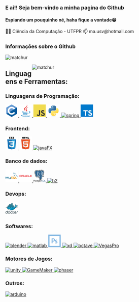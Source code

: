 ### E ai!! Seja bem-vindo a minha pagina do Github

<h4> Espiando um pouquinho né, haha fique a vontade😁 </h4>
👨‍💻  Ciência da Computação - UTFPR
📫  ma.usv@hotmail.com

<h3> Informações sobre o Github </h3>


<p>&nbsp;<img align="left" width = "420" src="https://github-readme-stats.vercel.app/api?username=matchur&show_icons=true&locale=pt-br" alt="matchur" /></p>
<p><img align="right" width = "420" src="https://github-readme-streak-stats.herokuapp.com/?user=matchur&" alt="matchur" /></p>


<h2>Linguagens e Ferramentas:


<h3 align="left">Linguagens de Programação:</h3>



<a href="https://www.cprogramming.com/" target="_blank" rel="noreferrer"> <img src="https://raw.githubusercontent.com/devicons/devicon/master/icons/c/c-original.svg" alt="c" width="40" height="40"/> </a><a href="https://www.java.com" target="_blank" rel="noreferrer"> <img src="https://raw.githubusercontent.com/devicons/devicon/master/icons/java/java-original.svg" alt="java" width="40" height="40"/> </a><a href="https://developer.mozilla.org/en-US/docs/Web/JavaScript" target="_blank" rel="noreferrer"> <img src="https://raw.githubusercontent.com/devicons/devicon/master/icons/javascript/javascript-original.svg" alt="javascript" width="40" height="40"/> </a><a href="https://www.python.org" target="_blank" rel="noreferrer"> <img src="https://raw.githubusercontent.com/devicons/devicon/master/icons/python/python-original.svg" alt="python" width="40" height="40"/> </a><a href="https://spring.io/" target="_blank" rel="noreferrer"> <img src="https://www.vectorlogo.zone/logos/springio/springio-icon.svg" alt="spring" width="40" height="40"/> </a><a href="https://www.typescriptlang.org/" target="_blank" rel="noreferrer"> <img src="https://raw.githubusercontent.com/devicons/devicon/master/icons/typescript/typescript-original.svg" alt="typescript" width="40" height="40"/> </a>


<h3 align="left">Frontend:</h3>

<p align="left">

<a href="https://www.w3schools.com/css/" target="_blank" rel="noreferrer"> <img src="https://raw.githubusercontent.com/devicons/devicon/master/icons/css3/css3-original-wordmark.svg" alt="css3" width="40" height="40"/> </a><a href="https://www.w3.org/html/" target="_blank" rel="noreferrer"> <img src="https://raw.githubusercontent.com/devicons/devicon/master/icons/html5/html5-original-wordmark.svg" alt="html5" width="40" height="40"/> </a><a href="https://openjfx.io/" target="_blank" rel="noreferrer"> <img src="https://www.qfs.de/fileadmin/Webdata/logos-icons/JavaFX.png" alt="javaFX" width="40" height="40"/> </a>  

</p>

<h3 align="left">Banco de dados:</h3>

<p align="left">

<a href="https://www.mysql.com/" target="_blank" rel="noreferrer"> <img src="https://raw.githubusercontent.com/devicons/devicon/master/icons/mysql/mysql-original-wordmark.svg" alt="mysql" width="40" height="40"/> </a><a href="https://www.oracle.com/" target="_blank" rel="noreferrer"> <img src="https://raw.githubusercontent.com/devicons/devicon/master/icons/oracle/oracle-original.svg" alt="oracle" width="40" height="40"/> </a><a href="https://www.postgresql.org" target="_blank" rel="noreferrer"> <img src="https://raw.githubusercontent.com/devicons/devicon/master/icons/postgresql/postgresql-original-wordmark.svg" alt="postgresql" width="40" height="40"/> </a><a href="https://www.h2database.com/html/main.html" target="_blank" rel="noreferrer"> <img src="http://www.h2database.com/html/images/h2-logo-2.png" alt="h2" width="60" height="40"/> </a>  



</p>

<h3 align="left">Devops:</h3>

<p align="left">

<a href="https://www.docker.com/" target="_blank" rel="noreferrer"> <img src="https://raw.githubusercontent.com/devicons/devicon/master/icons/docker/docker-original-wordmark.svg" alt="docker" width="40" height="40"/> </a> 

</p>

<h3 align="left">Softwares:</h3>

<p align="left">

<a href="https://www.blender.org/" target="_blank" rel="noreferrer"> <img src="https://download.blender.org/branding/community/blender_community_badge_white.svg" alt="blender" width="40" height="40"/> </a><a href="https://www.mathworks.com/" target="_blank" rel="noreferrer"> <img src="https://upload.wikimedia.org/wikipedia/commons/2/21/Matlab_Logo.png" alt="matlab" width="40" height="40"/> </a><a href="https://www.photoshop.com/en" target="_blank" rel="noreferrer"> <img src="https://raw.githubusercontent.com/devicons/devicon/master/icons/photoshop/photoshop-line.svg" alt="photoshop" width="40" height="40"/> </a><a href="https://www.adobe.com/products/xd.html" target="_blank" rel="noreferrer"> <img src="https://cdn.worldvectorlogo.com/logos/adobe-xd.svg" alt="xd" width="40" height="40"/> </a> 
<a href="https://octave.org/" target="_blank" rel="noreferrer"> <img src="https://upload.wikimedia.org/wikipedia/commons/6/6a/Gnu-octave-logo.svg" alt="octave" width="40" height="40"/> </a><a href="https://www.vegascreativesoftware.com/" target="_blank" rel="noreferrer"> <img src="https://upload.wikimedia.org/wikipedia/commons/3/39/Vegas_Pro_15.0.png" alt="VegasPro" width="40" height="40"/> </a>




</p>

<h3 align="left">Motores de Jogos:</h3>

<p align="left">

<a href="https://unity.com/" target="_blank" rel="noreferrer"> <img src="https://www.vectorlogo.zone/logos/unity3d/unity3d-icon.svg" alt="unity" width="40" height="40"/> </a> 
<a href="https://gamemaker.io/" target="_blank" rel="noreferrer"> <img src="https://icon-library.com/images/gamemaker-icon/gamemaker-icon-13.jpg" alt="GameMaker" width="40" height="40"/> </a> 
<a href="https://phaser.io/" target="_blank" rel="noreferrer"> <img src="https://phaser.io/images/logo/logo-download-vector.png" alt="phaser" width="40" height="40"/> </a> 



</p>

<h3 align="left">Outros:</h3>

<p align="left">

<a href="https://www.arduino.cc/" target="_blank" rel="noreferrer"> <img src="https://cdn.worldvectorlogo.com/logos/arduino-1.svg" alt="arduino" width="40" height="40"/> </a>

</p>





















